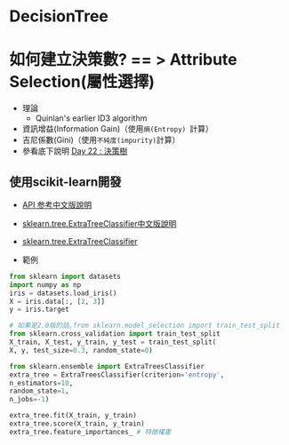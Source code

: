 # DecisionTree



# 如何建立決策數? == > Attribute Selection(屬性選擇)
- 理論
  - Quinlan's earlier ID3 algorithm
- 資訊增益(Information Gain)（使用`熵(Entropy) `計算）
- 吉尼係數(Gini)（使用`不純度(impurity)`計算）
- 參看底下說明 [Day 22 : 決策樹](https://ithelp.ithome.com.tw/articles/10276079)


## 使用scikit-learn開發
- [API 参考中文版說明](https://scikit-learn.org.cn/lists/3.html)
- [sklearn.tree.ExtraTreeClassifier中文版說明](https://scikit-learn.org.cn/view/786.html)
- [sklearn.tree.ExtraTreeClassifier](https://ogrisel.github.io/scikit-learn.org/sklearn-tutorial/modules/generated/sklearn.tree.ExtraTreeClassifier.html)

- 範例
```python
from sklearn import datasets
import numpy as np
iris = datasets.load_iris()
X = iris.data[:, [2, 3]]
y = iris.target

# 如果是2.0版的話,from sklearn.model_selection import train_test_split
from sklearn.cross_validation import train_test_split
X_train, X_test, y_train, y_test = train_test_split(
X, y, test_size=0.3, random_state=0)

from sklearn.ensemble import ExtraTreesClassifier
extra_tree = ExtraTreesClassifier(criterion='entropy',
n_estimators=10,
random_state=1,
n_jobs=-1)

extra_tree.fit(X_train, y_train)
extra_tree.score(X_train, y_train)
extra_tree.feature_importances_ # 特徵權重
```
